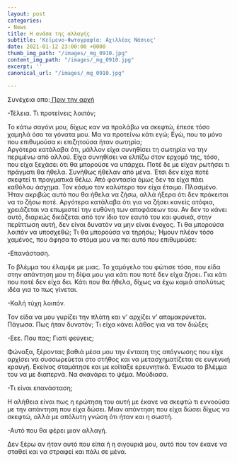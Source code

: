 ```yaml
---
layout: post
categories:
- News
title: Η ανάσα της αλλαγής
subtitle: 'Κείμενο-Φωτογραφία: Αχιλλέας Νάσιος'
date: 2021-01-12 23:00:00 +0000
thumb_img_path: "/images/_mg_0910.jpg"
content_img_path: "/images/_mg_0910.jpg"
excerpt: ''
canonical_url: "/images/_mg_0910.jpg"

---
```

Συνέχεια απο:<a href="https://hocusphotus.com/posts/anodus-42/" target="blank"> Πριν την αρχή</a>

\-Τέλεια. Τι προτείνεις λοιπόν;

Το κάτω σαγόνι μου, δίχως καν να προλάβω να σκεφτώ, έπεσε τόσο χαμηλά όσο τα γόνατα μου. Μα να προτείνω κάτι εγώ; Εγώ, που το μόνο που επιθυμούσα κι επιζητούσα ήταν σωτηρία;  
Αργότερα κατάλαβα ότι, μάλλον είχα συνηθίσει τη σωτηρία να την περιμένω από αλλού. Είχα συνηθίσει να ελπίζω στον ερχομό της, τόσο, που είχα ξεχάσει ότι θα μπορούσε να υπάρχει. Ποτέ δε με είχαν ρωτήσει τι πράγματι θα ήθελα. Συνήθως ήθελαν από μένα. Έτσι δεν είχα ποτέ σκεφτεί τι πραγματικά θέλω. Από φαντασία όμως δεν τα είχα πάει καθόλου άσχημα. Τον κόσμο τον καλύτερο τον είχα έτοιμο. Πλασμένο. Ήταν ακριβώς αυτό που θα ήθελα να ζήσω, αλλά ήξερα ότι δεν πρόκειται να το ζήσω ποτέ. Αργότερα κατάλαβα ότι για να ζήσει κανείς ατόφια, χρειάζεται να επωμιστεί την ευθύνη των αποφάσεων του. Αν δεν το κάνει αυτό, διαρκώς δικάζεται από τον ίδιο τον εαυτό του και φυσικά, στην περίπτωση αυτή, δεν είναι δυνατόν να μην είναι ένοχος. Τι θα μπορούσα λοιπόν να υποσχεθώ; Τι θα μπορούσα να τηρήσω; Ήμουν πλέον τόσο χαμένος, που άφησα το στόμα μου να πει αυτό που επιθυμούσε:

\-Επανάσταση.

Το βλέμμα του έλαμψε με μιας. Το χαμόγελο του φώτισε τόσο, που είδα στην απάντηση μου τη δίψα μου για κάτι που ποτέ δεν είχα ζήσει. Για κάτι που ποτέ δεν είχα δει. Κάτι που θα ήθελα, δίχως να έχω καμιά απολύτως ιδέα για το πως γίνεται.

\-Καλή τύχη λοιπόν.

Τον είδα να μου γυρίζει την πλάτη και ν’ αρχίζει ν’ απομακρύνεται. Πάγωσα. Πως ήταν δυνατόν; Τι είχα κάνει λάθος για να τον διώξει;

\-Εεε. Που πας; Γιατί φεύγεις;

Φώναξα, ξέροντας βαθιά μέσα μου την ένταση της απόγνωσης που είχε αρχίσει να συσσωρεύεται στο στήθος και να μετασχηματίζεται σε ευγενική κραυγή. Εκείνος σταμάτησε και με κοίταξε ερευνητικά. Ένιωσα το βλέμμα του να με διαπερνά. Να σκανάρει το ψέμα. Μούδιασα.

\-Τι είναι επανάσταση;

Η αλήθεια είναι πως η ερώτηση του αυτή με έκανε να σκεφτώ τι εννοούσα με την απάντηση που είχα δώσει. Μιαν απάντηση που είχα δώσει δίχως να σκεφτώ, αλλά με απόλυτη γνώση ότι ήταν και η σωστή.

\-Αυτό που θα φέρει μιαν αλλαγή.

Δεν ξέρω αν ήταν αυτό που είπα ή η σιγουριά μου, αυτό που τον έκανε να σταθεί και να στραφεί και πάλι σε μένα.